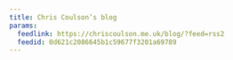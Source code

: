 ```yaml
---
title: Chris Coulson’s blog
params:
  feedlink: https://chriscoulson.me.uk/blog/?feed=rss2
  feedid: 0d621c2086645b1c59677f3201a69789
---
```

